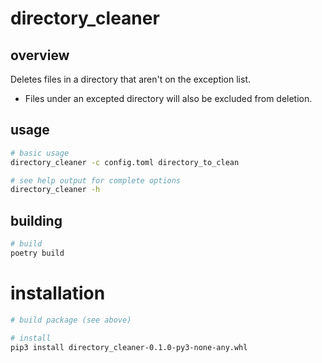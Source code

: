 # directory_cleaner

## overview

Deletes files in a directory that aren't on the exception list.

- Files under an excepted directory will also be excluded from deletion.

## usage

```bash
# basic usage
directory_cleaner -c config.toml directory_to_clean

# see help output for complete options
directory_cleaner -h
```

## building

```bash
# build
poetry build
```

# installation
```bash
# build package (see above)

# install
pip3 install directory_cleaner-0.1.0-py3-none-any.whl
```
